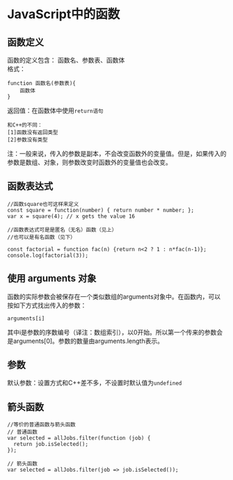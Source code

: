 # JavaScript中的函数  

## 函数定义

函数的定义包含：
    函数名、参数表、函数体  
格式：

```JS
function 函数名(参数表){
    函数体
}
```  

返回值：在函数体中使用`return语句`  

```PlainText
和C++的不同：
[1]函数没有返回类型
[2]参数没有类型
```  

注：一般来说，传入的参数是副本，不会改变函数外的变量值。但是，如果传入的参数是数组、对象，则参数改变时函数外的变量值也会改变。

## 函数表达式

```JS
//函数square也可这样来定义
const square = function(number) { return number * number; };
var x = square(4); // x gets the value 16

//函数表达式可是是匿名（无名）函数（见上）
//也可以是有名函数（见下）

const factorial = function fac(n) {return n<2 ? 1 : n*fac(n-1)};
console.log(factorial(3));
```

## 使用 arguments 对象

函数的实际参数会被保存在一个类似数组的arguments对象中。在函数内，可以按如下方式找出传入的参数：

```JS
arguments[i]
```

其中i是参数的序数编号（译注：数组索引），以0开始。所以第一个传来的参数会是arguments[0]。参数的数量由arguments.length表示。

## 参数

默认参数：设置方式和C++差不多，不设置时默认值为`undefined`  

## 箭头函数  

```JS
//等价的普通函数与箭头函数
// 普通函数
var selected = allJobs.filter(function (job) {
  return job.isSelected();
});

// 箭头函数
var selected = allJobs.filter(job => job.isSelected());

```
